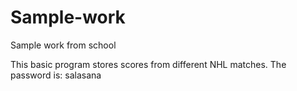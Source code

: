# Sample-work
Sample work from school

This basic program stores scores from different NHL matches.
The password is: salasana

